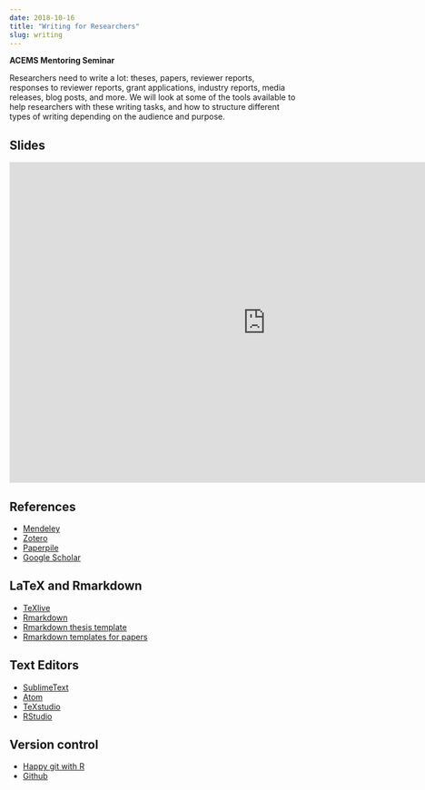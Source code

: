 ```yaml
---
date: 2018-10-16
title: "Writing for Researchers"
slug: writing
---
```


**ACEMS Mentoring Seminar**

Researchers need to write a lot: theses, papers, reviewer reports, responses to reviewer reports, grant applications, industry reports, media releases, blog posts, and more. We will look at some of the tools available to help researchers with these writing tasks, and how to structure different types of writing depending on the audience and purpose.


## Slides

<embed src="https://drive.google.com/viewerng/viewer?embedded=true&url=https://github.com/robjhyndman/Writing-seminar/raw/master/Writing.pdf" style="width:901px; height:565px;">

## References

 * [Mendeley](http://www.mendeley.com)
 * [Zotero](http://www.zotero.org)
 * [Paperpile](https://paperpile.com/)
 * [Google Scholar](https://scholar.google.com.au)

## LaTeX and Rmarkdown

 * [TeXlive](http://texlive.org)
 * [Rmarkdown](https://rmarkdown.rstudio.com/)
 * [Rmarkdown thesis template](https://github.com/robjhyndman/MonashHonoursThesis)
 * [Rmarkdown templates for papers](https://cran.r-project.org/package=rticles)

## Text Editors

 * [SublimeText](http://www.sublimetext.com/)
 * [Atom](https://atom.io/)
 * [TeXstudio](https://www.texstudio.org/)
 * [RStudio](https://www.rstudio.com/products/rstudio/download/#download)

## Version control

 * [Happy git with R](http://happygitwithr.com)
 * [Github](https://github.com/)

